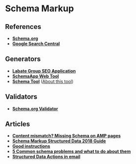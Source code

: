 # Schema Markup

## References
* **[Schema.org](https://schema.org)**
* **[Google Search Central](https://search.google.com/search-console?lfhs=2)**

## Generators
* **[Labate Group SEO Application](https://labate.io/applications/schema)**
* **[SchemaApp Web Tool](https://www.schemaapp.com/tools/jsonld-schema-generator/)**
* **[Schema Tool](https://schema.pythonanywhere.com)** ([About this tool](http://polak.es/en/generator.html))

## Validators
* **[Schema.org Validator](https://validator.schema.org)**

## Articles
* **[Content mismatch? Missing Schema on AMP pages](https://www.searchenginejournal.com/structured-data-amp/323523)**
* **[Schema Markup Structured Data 2018 Guide](https://presencemedia.io/schema-markup-structured-data-2018-guide)**
* **[Good instructions](https://builtvisible.com/micro-data-schema-org-guide-generating-rich-snippets)**
* **[5 Common schema problems and what to do about them](https://www.distilled.net/resources/5-common-schema-problems-and-what-to-do-about-them/)**
* **[Structured Data Actions in email](https://developers.google.com/gmail/markup/reference/go-to-action)**
